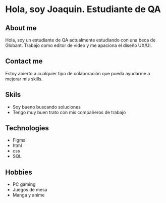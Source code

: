 # Hola, soy Joaquin. Estudiante de QA
## About me
Hola, soy un estudiante de QA actualmente estudiando con una beca de Globant. Trabajo como editor de video y me apaciona el diseño UX/UI.
## Contact me
Estoy abierto a cualquier tipo de colaboración que pueda ayudarme a mejorar mis skills.

## Skils
- Soy bueno buscando soluciones
- Tengo muy buen trato con mis compañeros de trabajo


## Technologies
- Figma
- html
- css
- SQL

## Hobbies
- PC gaming
- Juegos de mesa
- Manga y anime


